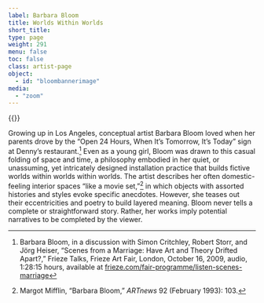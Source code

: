 ```yaml
---
label: Barbara Bloom
title: Worlds Within Worlds
short_title:
type: page
weight: 291
menu: false
toc: false
class: artist-page
object:
  - id: "bloombannerimage"
media:
  - "zoom"
---
```


{{<q-figure id="bloombannerimage" >}}

Growing up in Los Angeles, conceptual artist Barbara Bloom loved when her parents drove by the “Open 24 Hours, When It’s Tomorrow, It’s Today” sign at Denny’s restaurant.[^1] Even as a young girl, Bloom was drawn to this casual folding of space and time, a philosophy embodied in her quiet, or unassuming, yet intricately designed installation practice that builds fictive worlds within worlds within worlds. The artist describes her often domestic-feeling interior spaces “like a movie set,”[^2] in which objects with assorted histories and styles evoke specific anecdotes. However, she teases out their eccentricities and poetry to build layered meaning. Bloom never tells a complete or straightforward story. Rather, her works imply potential narratives to be completed by the viewer.

[^1]: Barbara Bloom, in a discussion with Simon Critchley, Robert Storr, and Jörg Heiser, “Scenes from a Marriage: Have Art and Theory Drifted Apart?,” Frieze Talks, Frieze Art Fair, London, October 16, 2009, audio, 1:28:15 hours, available at [frieze.com/fair-programme/listen-scenes-marriage](https://frieze.com/fair-programme/listen-scenes-marriage)

[^2]: Margot Mifflin, “Barbara Bloom,” *ARTnews* 92 (February 1993): 103.
